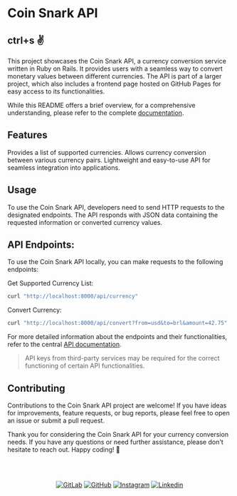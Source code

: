 # Coin Snark API

## ctrl+s :v:

This project showcases the Coin Snark API, a currency conversion service written in Ruby on Rails. It provides users with a seamless way to convert monetary values between different currencies. The API is part of a larger project, which also includes a frontend page hosted on GitHub Pages for easy access to its functionalities.

While this README offers a brief overview, for a comprehensive understanding, please refer to the complete [documentation](https://rmottanet.gitbook.io/coinsnark).


## Features

Provides a list of supported currencies.
Allows currency conversion between various currency pairs.
Lightweight and easy-to-use API for seamless integration into applications.


## Usage

To use the Coin Snark API, developers need to send HTTP requests to the designated endpoints. The API responds with JSON data containing the requested information or converted currency values.


## API Endpoints:

To use the Coin Snark API locally, you can make requests to the following endpoints:

Get Supported Currency List:
```bash
curl "http://localhost:8000/api/currency"
```

Convert Currency:
```bash
curl "http://localhost:8000/api/convert?from=usd&to=brl&amount=42.75"
```

For more detailed information about the endpoints and their functionalities, refer to the central [API documentation](https://rmottanet.gitbook.io/coinsnark).

> API keys from third-party services may be required for the correct functioning of certain API functionalities.


## Contributing

Contributions to the Coin Snark API project are welcome! If you have ideas for improvements, feature requests, or bug reports, please feel free to open an issue or submit a pull request.

Thank you for considering the Coin Snark API for your currency conversion needs. If you have any questions or need further assistance, please don't hesitate to reach out. Happy coding! 🚀

<br />
<br />
<p align="center">
<a href="https://gitlab.com/rmottanet"><img src="https://img.shields.io/badge/Gitlab--_.svg?style=social&logo=gitlab" alt="GitLab"></a>
<a href="https://github.com/rmottanet"><img src="https://img.shields.io/badge/Github--_.svg?style=social&logo=github" alt="GitHub"></a>
<a href="https://instagram.com/rmottanet/"><img src="https://img.shields.io/badge/Instagram--_.svg?style=social&logo=instagram" alt="Instagram"></a>
<a href="https://www.linkedin.com/in/rmottanet/"><img src="https://img.shields.io/badge/Linkedin--_.svg?style=social&logo=linkedin" alt="Linkedin"></a>
</p>
<br />
